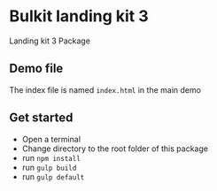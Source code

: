 # Bulkit landing kit 3

Landing kit 3 Package

## Demo file

The index file is named `index.html` in the main demo

## Get started

* Open a terminal
* Change directory to the root folder of this package
* run `npm install`
* run `gulp build`
* run `gulp default`
